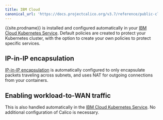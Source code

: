 ```yaml
---
title: IBM Cloud
canonical_url: 'https://docs.projectcalico.org/v3.7/reference/public-cloud/ibm'
---
```


{{site.prodname}} is installed and configured automatically in your [IBM Cloud Kubernetes Service][IBMKUBE].  Default policies are created to protect your Kubernetes cluster, with the option to create your own policies to protect specific services.

## IP-in-IP encapsulation

[IP-in-IP encapsulation][IPIP] is automatically configured to only encapsulate packets traveling across subnets, and uses NAT for outgoing connections from your containers.

## Enabling workload-to-WAN traffic

This is also handled automatically in the [IBM Cloud Kubernetes Service][IBMKUBE].  No additional configuration of Calico is necessary.

[IPIP]: {{site.baseurl}}/{{page.version}}/networking/vxlan-ipip
[IBMKUBE]: https://www.ibm.com/cloud/container-service/

